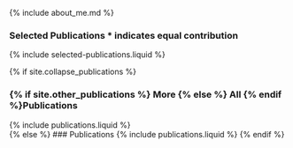 {% include about_me.md %}


### Selected Publications <span class="author-note">* indicates equal contribution</span>
{% include selected-publications.liquid %}

{% if site.collapse_publications %}
<h3 class="collapsible-heading">
{% if site.other_publications %} More {% else %} All {% endif %}Publications <span class="arrow"></span></h3>
<div class="collapsible-content">
{% include publications.liquid %}
</div>
{% else %}
### Publications
{% include publications.liquid %}
{% endif %}
